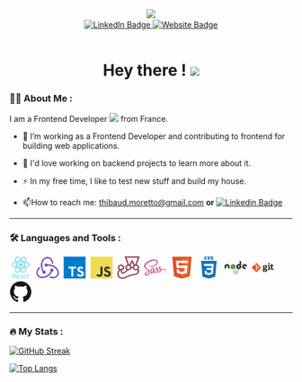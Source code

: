 <div id="header" align="center">
  <img src="https://media.giphy.com/media/M9gbBd9nbDrOTu1Mqx/giphy.gif" width="100"/>
</div>

<div id="badges" align="center">
  <a href="linkedin.com/in/thibaud-moretto">
    <img src="https://img.shields.io/badge/LinkedIn-blue?style=for-the-badge&logo=linkedin&logoColor=white" alt="LinkedIn Badge"/>
  </a>
  <a href="thibaud-moretto.fr">
    <img src="https://img.shields.io/badge/Website-brown?style=for-the-badge&logo=nextdotjs&logoColor=white" alt="Website Badge"/>
  </a>
</div>

<div  align="center">
  <img src="https://komarev.com/ghpvc/?username=ThibaudMoretto&style=flat-square&color=green" alt="" />
</div>

<h1 align="center">
  Hey there !
  <img src="https://media.giphy.com/media/hvRJCLFzcasrR4ia7z/giphy.gif" width="30px"/>
</h1>

### :man_technologist: About Me :
I am a Frontend Developer <img src="https://media.giphy.com/media/WUlplcMpOCEmTGBtBW/giphy.gif" width="30"> from France.
- :telescope: I’m working as a Frontend Developer and contributing to frontend for building web applications.

- :seedling: I'd love working on backend projects to learn more about it.

- :zap: In my free time, I like to test new stuff and build my house.

- :mailbox:How to reach me: thibaud.moretto@gmail.com **or** [![Linkedin Badge](https://img.shields.io/badge/-Thibaud-blue?style=flat&logo=Linkedin&logoColor=white)](https://www.linkedin.com/in/thibaud-moretto/)
---

### :hammer_and_wrench: Languages and Tools :
<div>
  <img src="https://github.com/devicons/devicon/blob/master/icons/react/react-original-wordmark.svg" title="React" alt="React" width="40" height="40"/>&nbsp;
  <img src="https://github.com/devicons/devicon/blob/master/icons/redux/redux-original.svg" title="Redux" alt="Redux " width="40" height="40"/>&nbsp;
  <img src="https://github.com/devicons/devicon/blob/master/icons/typescript/typescript-original.svg" title="Typescript" alt="TS" width="40" height="40"/>&nbsp;
  <img src="https://github.com/devicons/devicon/blob/master/icons/javascript/javascript-original.svg" title="JavaScript" alt="JavaScript" width="40"/>&nbsp;
  <img src="https://github.com/devicons/devicon/blob/master/icons/jest/jest-plain.svg" title="Jest" alt="Jest" width="40"/>&nbsp;
  <img src="https://github.com/devicons/devicon/blob/master/icons/sass/sass-original.svg" title="Sass" alt="sass" width="40"/>&nbsp;
  <img src="https://github.com/devicons/devicon/blob/master/icons/html5/html5-original.svg" title="HTML5" alt="HTML" width="40" height="40"/>&nbsp;
  <img src="https://github.com/devicons/devicon/blob/master/icons/css3/css3-plain-wordmark.svg" title="CSS3" alt="CSS" width="40" height="40"/>&nbsp;
  <img src="https://github.com/devicons/devicon/blob/master/icons/nodejs/nodejs-original-wordmark.svg" title="NodeJS" alt="NodeJS" width="40" height="40"/>&nbsp;
  <img src="https://github.com/devicons/devicon/blob/master/icons/git/git-original-wordmark.svg" title="Git" **alt="Git" width="40" height="40"/>
  <img src="https://github.com/devicons/devicon/blob/master/icons/github/github-original.svg" title="Github" alt="Github" width="40"/>&nbsp;
</div>

---
### :fire: My Stats :
[![GitHub Streak](http://github-readme-streak-stats.herokuapp.com?user=ThibaudMoretto&theme=dark&background=000000)](https://git.io/streak-stats)

[![Top Langs](https://github-readme-stats.vercel.app/api/top-langs/?username=ThibaudMoretto&layout=compact&theme=vision-friendly-dark)](https://github.com/anuraghazra/github-readme-stats)
